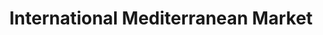 ---
title: "International Mediterranean Market"
url: /farmington/international-mediterranean-market/
shop: supermarket
---